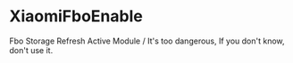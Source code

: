 # XiaomiFboEnable
Fbo Storage Refresh Active Module / It's too dangerous, If you don't know, don't use it.
